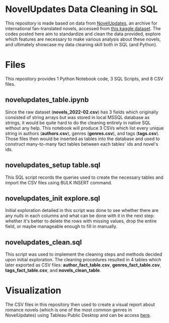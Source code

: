 ﻿# NovelUpdates Data Cleaning in SQL

This repository is made based on data from [NovelUpdates](novelupdates.com), an archive for international fan-translated novels, accessed from [this kaggle dataset](https://www.kaggle.com/datasets/debanganthakuria/novelupdates-dataset). The codes posted here aim to standardize and clean the data provided, explore which features are necessary to make various analysis about these novels, and ultimately showcase my data cleaning skill both in SQL (and Python).


# Files

This repository provides 1 Python Notebook code, 3 SQL Scripts, and 8 CSV files. 

## novelupdates_table.ipynb

Since the raw dataset (**novels_2022-02.csv**) has 3 fields which originally consisted of string arrays but was stored in local MSSQL database as strings, it would be quite hard to do the cleaning entirely in native SQL without any help. This notebook will produce 3 CSVs which list every unique string in authors (**authors.csv**), genres (**genres.csv**), and tags (**tags.csv**). Those files then would be inserted as tables into the database and used to construct many-to-many fact tables between each tables' ids and novel's ids.

## novelupdates_setup table.sql

This SQL script records the queries used to create the necessary tables and import the CSV files using BULK INSERT command.

## novelupdates_init explore.sql

Initial exploration detailed in this script was done to see whether there are any *nulls* in each columns and what can be done with it in the next step: whether it's better to delete the rows with missing values, drop the entire field, or maybe manageable enough to fill in manually.

## novelupdates_clean.sql

This script was used to implement the cleaning steps and methods decided upon initial exploration. The cleaning procedures resulted in 4 tables which later exported as CSV files: **author_fact_table.csv**, **genres_fact_table.csv**, **tags_fact_table.csv**, and **novels_clean_table**. 


# Visualization

The CSV files in this repository then used to create a visual report about romance novels (which is one of the most common genres in NovelUpdates) using Tableau Public Desktop and can be access [here](https://public.tableau.com/app/profile/syafaatulkhayati/viz/ReportsonRomanceNovelStatusastheMostTranslatedGenreinNovelUpdates/Dashboard1).
